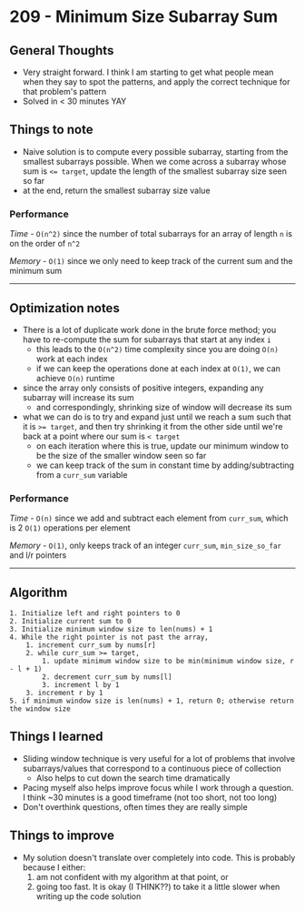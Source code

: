 # 209 - Minimum Size Subarray Sum

## General Thoughts
- Very straight forward. I think I am starting to get what people mean when they say to
spot the patterns, and apply the correct technique for that problem's pattern
- Solved in < 30 minutes YAY

## Things to note
- Naive solution is to compute every possible subarray, starting from the smallest subarrays possible. When we come across a subarray whose sum is `<= target`, update 
the length of the smallest subarray size seen so far
- at the end, return the smallest subarray size value

### Performance

*Time* - `O(n^2)` since the number of total subarrays for an array of length `n` is on the order of `n^2`

*Memory* - `O(1)` since we only need to keep track of the current sum and the minimum sum

---

## Optimization notes
- There is a lot of duplicate work done in the brute force method; you have to re-compute the sum for subarrays that start at any index `i`
    - this leads to the `O(n^2)` time complexity since you are doing `O(n)` work at each index
    - if we can keep the operations done at each index at `O(1)`, we can achieve `O(n)` runtime
- since the array only consists of positive integers, expanding any subarray will increase its sum
    - and correspondingly, shrinking size of window will decrease its sum
- what we can do is to try and expand just until we reach a sum such that it is `>= target`, and then try shrinking it from the other side until we're back at a point where our sum is `< target`
    - on each iteration where this is true, update our minimum window to be the size of the smaller window seen so far
    - we can keep track of the sum in constant time by adding/subtracting from a `curr_sum` variable

### Performance

*Time* - `O(n)` since we add and subtract each element from `curr_sum`, which is 2 `O(1)` operations per element

*Memory* - `O(1)`, only keeps track of an integer `curr_sum`, `min_size_so_far` and l/r pointers

---

## Algorithm
```
1. Initialize left and right pointers to 0
2. Initialize current sum to 0
3. Initialize minimum window size to len(nums) + 1
4. While the right pointer is not past the array,
    1. increment curr_sum by nums[r]
    2. while curr_sum >= target,
        1. update minimum window size to be min(minimum window size, r - l + 1)
        2. decrement curr_sum by nums[l]
        3. increment l by 1
    3. increment r by 1
5. if minimum window size is len(nums) + 1, return 0; otherwise return the window size
```
## Things I learned
- Sliding window technique is very useful for a lot of problems that involve subarrays/values that correspond to a continuous piece of collection
    - Also helps to cut down the search time dramatically 
- Pacing myself also helps improve focus while I work through a question. I think ~30 minutes is a good timeframe (not too short, not too long)
- Don't overthink questions, often times they are really simple 

## Things to improve
- My solution doesn't translate over completely into code. This is probably because I either:
    1. am not confident with my algorithm at that point, or 
    2. going too fast. It is okay (I THINK??) to take it a little slower when writing up the code solution